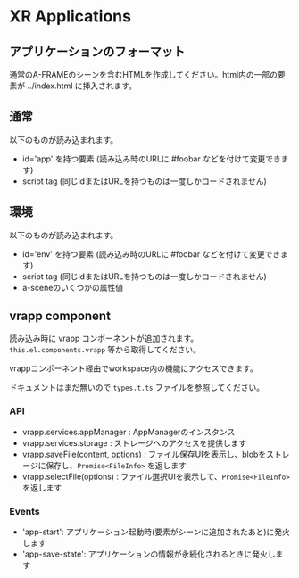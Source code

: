 # XR Applications

## アプリケーションのフォーマット

通常のA-FRAMEのシーンを含むHTMLを作成してください。html内の一部の要素が ../index.html に挿入されます。

## 通常

以下のものが読み込まれます。

- id='app' を持つ要素 (読み込み時のURLに #foobar などを付けて変更できます)
- script tag (同じidまたはURLを持つものは一度しかロードされません)

## 環境

以下のものが読み込まれます。

- id='env' を持つ要素 (読み込み時のURLに #foobar などを付けて変更できます)
- script tag (同じidまたはURLを持つものは一度しかロードされません)
- a-sceneのいくつかの属性値

## vrapp component

読み込み時に vrapp コンポーネントが追加されます。
`this.el.components.vrapp` 等から取得してください。

vrappコンポーネント経由でworkspace内の機能にアクセスできます。

ドキュメントはまだ無いので `types.t.ts` ファイルを参照してください。

### API

- vrapp.services.appManager : AppManagerのインスタンス
- vrapp.services.storage : ストレージへのアクセスを提供します
- vrapp.saveFile(content, options) : ファイル保存UIを表示し、blobをストレージに保存し、`Promise<FileInfo>` を返します
- vrapp.selectFile(options) : ファイル選択UIを表示して、`Promise<FileInfo>` を返します

### Events

- 'app-start': アプリケーション起動時(要素がシーンに追加されたあと)に発火します
- 'app-save-state': アプリケーションの情報が永続化されるときに発火します
